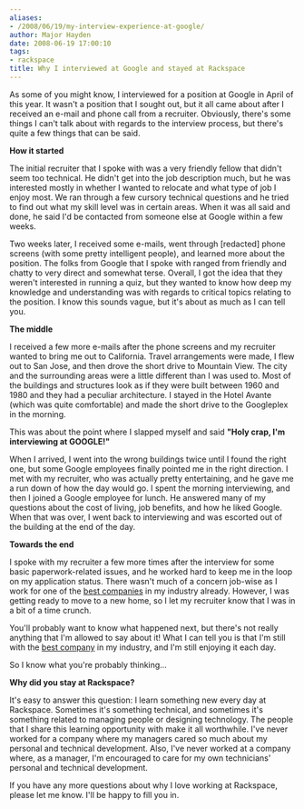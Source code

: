 ```yaml
---
aliases:
- /2008/06/19/my-interview-experience-at-google/
author: Major Hayden
date: 2008-06-19 17:00:10
tags:
- rackspace
title: Why I interviewed at Google and stayed at Rackspace
---
```


As some of you might know, I interviewed for a position at Google in April of this year. It wasn't a position that I sought out, but it all came about after I received an e-mail and phone call from a recruiter. Obviously, there's some things I can't talk about with regards to the interview process, but there's quite a few things that can be said.

**How it started**

The initial recruiter that I spoke with was a very friendly fellow that didn't seem too technical. He didn't get into the job description much, but he was interested mostly in whether I wanted to relocate and what type of job I enjoy most. We ran through a few cursory technical questions and he tried to find out what my skill level was in certain areas. When it was all said and done, he said I'd be contacted from someone else at Google within a few weeks.

Two weeks later, I received some e-mails, went through [redacted] phone screens (with some pretty intelligent people), and learned more about the position. The folks from Google that I spoke with ranged from friendly and chatty to very direct and somewhat terse. Overall, I got the idea that they weren't interested in running a quiz, but they wanted to know how deep my knowledge and understanding was with regards to critical topics relating to the position. I know this sounds vague, but it's about as much as I can tell you.

**The middle**

I received a few more e-mails after the phone screens and my recruiter wanted to bring me out to California. Travel arrangements were made, I flew out to San Jose, and then drove the short drive to Mountain View. The city and the surrounding areas were a little different than I was used to. Most of the buildings and structures look as if they were built between 1960 and 1980 and they had a peculiar architecture. I stayed in the Hotel Avante (which was quite comfortable) and made the short drive to the Googleplex in the morning.

This was about the point where I slapped myself and said **"Holy crap, I'm interviewing at GOOGLE!"**

When I arrived, I went into the wrong buildings twice until I found the right one, but some Google employees finally pointed me in the right direction. I met with my recruiter, who was actually pretty entertaining, and he gave me a run down of how the day would go. I spent the morning interviewing, and then I joined a Google employee for lunch. He answered many of my questions about the cost of living, job benefits, and how he liked Google. When that was over, I went back to interviewing and was escorted out of the building at the end of the day.

**Towards the end**

I spoke with my recruiter a few more times after the interview for some basic paperwork-related issues, and he worked hard to keep me in the loop on my application status. There wasn't much of a concern job-wise as I work for one of the [best companies][1] in my industry already. However, I was getting ready to move to a new home, so I let my recruiter know that I was in a bit of a time crunch.

You'll probably want to know what happened next, but there's not really anything that I'm allowed to say about it! What I can tell you is that I'm still with the [best company][1] in my industry, and I'm still enjoying it each day.

So I know what you're probably thinking&#8230;

**Why did you stay at Rackspace?**

It's easy to answer this question: I learn something new every day at Rackspace. Sometimes it's something technical, and sometimes it's something related to managing people or designing technology. The people that I share this learning opportunity with make it all worthwhile. I've never worked for a company where my managers cared so much about my personal and technical development. Also, I've never worked at a company where, as a manager, I'm encouraged to care for my own technicians' personal and technical development.

If you have any more questions about why I love working at Rackspace, please let me know. I'll be happy to fill you in.

 [1]: http://www.rackspace.com/